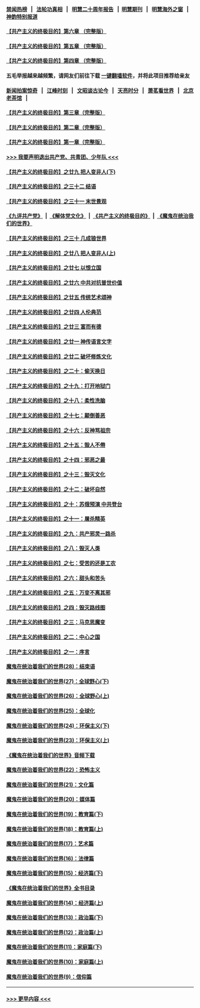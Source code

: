 #### [禁闻热榜](热点新闻.md?=0)  &nbsp;&nbsp;|&nbsp;&nbsp; [法轮功真相](https://github.com/gfw-breaker/truth/blob/master/README.md?=0) &nbsp;&nbsp;|&nbsp;&nbsp; [明慧二十周年报告](https://github.com/gfw-breaker/mh-reports/blob/master/README.md?=0) &nbsp;&nbsp;|&nbsp;&nbsp;[明慧期刊](https://github.com/gfw-breaker/mh-qikan) &nbsp;&nbsp;|&nbsp;&nbsp; [明慧海外之窗](https://github.com/gfw-breaker/mh-news/blob/master/README.md?=0) &nbsp;&nbsp;|&nbsp;&nbsp; [神韵特别报道](https://github.com/gfw-breaker/mh-news/blob/master/shenyun.md?=0)
#### [【共产主义的终极目的】第六章 （完整版）](../pages/nsc422/n11428913.md?t=03150431) 
#### [【共产主义的终极目的】第五章 （完整版）](../pages/nsc422/n11428912.md?t=03150431) 
#### [【共产主义的终极目的】第四章 （完整版）](../pages/nsc422/n11428907.md?t=03150431) 
#### 五毛举报越来越频繁，请网友们前往下载 [一键翻墙软件](https://github.com/gfw-breaker/ssr-accounts)，并将此项目推荐给亲友
#### [新闻拍案惊奇](https://github.com/gfw-breaker/banned-news/blob/master/pages/link4.md) &nbsp;&nbsp;|&nbsp;&nbsp; [江峰时刻](https://github.com/gfw-breaker/banned-news/blob/master/pages/link4.md) &nbsp;&nbsp;|&nbsp;&nbsp; [文昭谈古论今](https://github.com/gfw-breaker/banned-news/blob/master/pages/link4.md) &nbsp;&nbsp;|&nbsp;&nbsp; [天亮时分](https://github.com/gfw-breaker/banned-news/blob/master/pages/link4.md) &nbsp;&nbsp;|&nbsp;&nbsp; [萧茗看世界](https://github.com/gfw-breaker/banned-news/blob/master/pages/link4.md) &nbsp;&nbsp;|&nbsp;&nbsp; [北京老茶馆](https://github.com/gfw-breaker/banned-news/blob/master/pages/link4.md) &nbsp;&nbsp;|&nbsp;&nbsp; 
#### [【共产主义的终极目的】第三章（完整版）](../pages/nsc422/n11428848.md?t=03150431) 
#### [【共产主义的终极目的】第二章（完整版）](../pages/nsc422/n11428831.md?t=03150431) 
#### [【共产主义的终极目的】第一章（完整版）](../pages/nsc422/n11417651.md?t=03150431) 
#### [>>> 我要声明退出共产党、共青团、少年队 <<<](https://github.com/begood0513/goodnews/blob/master/quit/letter.md) 
#### [【共产主义的终极目的】之廿九 把人变非人(下)](../pages/nsc422/n11344140.md?t=03150431) 
#### [【共产主义的终极目的】之三十二 结语](../pages/nsc422/n11360535.md?t=03150431) 
#### [【共产主义的终极目的】之三十一 末世景观](../pages/nsc422/n11351129.md?t=03150431) 
#### [《九评共产党》](https://github.com/begood0513/9ping.md/blob/master/README.md) &nbsp;|&nbsp; [《解体党文化》](../../../../jtdwh.md/blob/master/README.md)  &nbsp;|&nbsp; [《共产主义的终极目的》](../../../../gczydzjmd.md/blob/master/README.md) &nbsp;|&nbsp; [《魔鬼在统治我们的世界》](../../../../mgztzwmdsj.md/blob/master/README.md) 
#### [【共产主义的终极目的】之三十 几成狼世界](../pages/nsc422/n11348280.md?t=03150431) 
#### [【共产主义的终极目的】之廿八 把人变非人(上)](../pages/nsc422/n11340492.md?t=03150431) 
#### [【共产主义的终极目的】之廿七 以恨立国](../pages/nsc422/n11336944.md?t=03150431) 
#### [【共产主义的终极目的】之廿六 中共对抗普世价值](../pages/nsc422/n11324785.md?t=03150431) 
#### [【共产主义的终极目的】之廿五 传统艺术颂神](../pages/nsc422/n11296396.md?t=03150431) 
#### [【共产主义的终极目的】之廿四 人伦典范](../pages/nsc422/n11296397.md?t=03150431) 
#### [【共产主义的终极目的】之廿三 富而有德](../pages/nsc422/n11283598.md?t=03150431) 
#### [【共产主义的终极目的】之廿一 神传语言文字](../pages/nsc422/n11263265.md?t=03150431) 
#### [【共产主义的终极目的】之廿二 破坏修炼文化](../pages/nsc422/n11245728.md?t=03150431) 
#### [【共产主义的终极目的】之二十：偷天换日](../pages/nsc422/n11238846.md?t=03150431) 
#### [【共产主义的终极目的】之十九：打开地狱门](../pages/nsc422/n11206376.md?t=03150431) 
#### [【共产主义的终极目的】之十八：柔性洗脑](../pages/nsc422/n11199994.md?t=03150431) 
#### [【共产主义的终极目的】之十七：颠倒善恶](../pages/nsc422/n11179782.md?t=03150431) 
#### [【共产主义的终极目的】之十六：反神骂祖宗](../pages/nsc422/n11166798.md?t=03150431) 
#### [【共产主义的终极目的】之十五：毁人不倦](../pages/nsc422/n11166792.md?t=03150431) 
#### [【共产主义的终极目的】之十四：邪恶之最](../pages/nsc422/n11150249.md?t=03150431) 
#### [【共产主义的终极目的】之十三：毁灭文化](../pages/nsc422/n11135227.md?t=03150431) 
#### [【共产主义的终极目的】之十二：破坏自然](../pages/nsc422/n11135214.md?t=03150431) 
#### [【共产主义的终极目的】之十：苏俄预演 中共登台](../pages/nsc422/n11118424.md?t=03150431) 
#### [【共产主义的终极目的】之十一：屠杀精英](../pages/nsc422/n11118442.md?t=03150431) 
#### [【共产主义的终极目的】之九：共产邪灵一路杀](../pages/nsc422/n11114139.md?t=03150431) 
#### [【共产主义的终极目的】之八：毁灭人类](../pages/nsc422/n11108503.md?t=03150431) 
#### [【共产主义的终极目的】之七：受苦的还是工农](../pages/nsc422/n11101809.md?t=03150431) 
#### [【共产主义的终极目的】之六：甜头和苦头](../pages/nsc422/n11096971.md?t=03150431) 
#### [【共产主义的终极目的】之五：万变不离其邪](../pages/nsc422/n11091285.md?t=03150431) 
#### [【共产主义的终极目的】之四：毁灭路线图](../pages/nsc422/n11086284.md?t=03150431) 
#### [【共产主义的终极目的】之三：马克思魔变](../pages/nsc422/n11061941.md?t=03150431) 
#### [【共产主义的终极目的】之二：中心之国](../pages/nsc422/n11047728.md?t=03150431) 
#### [【共产主义的终极目的】之一：序言](../pages/nsc422/n11086077.md?t=03150431) 
#### [魔鬼在统治着我们的世界(28)：结束语](../pages/nsc422/n10936246.md?t=03150431) 
#### [魔鬼在统治着我们的世界(27)：全球野心(下)](../pages/nsc422/n10928319.md?t=03150431) 
#### [魔鬼在统治着我们的世界(26)：全球野心(上)](../pages/nsc422/n10900318.md?t=03150431) 
#### [魔鬼在统治着我们的世界(25)：全球化](../pages/nsc422/n10788205.md?t=03150431) 
#### [魔鬼在统治着我们的世界(24)：环保主义(下)](../pages/nsc422/n10695307.md?t=03150431) 
#### [魔鬼在统治着我们的世界(23)：环保主义(上)](../pages/nsc422/n10688613.md?t=03150431) 
#### [《魔鬼在统治着我们的世界》音频下载](../pages/nsc422/n10635553.md?t=03150431) 
#### [魔鬼在统治着我们的世界(22)：恐怖主义](../pages/nsc422/n10614727.md?t=03150431) 
#### [魔鬼在统治着我们的世界(21)：文化篇](../pages/nsc422/n10597706.md?t=03150431) 
#### [魔鬼在统治着我们的世界(20)：媒体篇](../pages/nsc422/n10586579.md?t=03150431) 
#### [魔鬼在统治着我们的世界(19)：教育篇(下)](../pages/nsc422/n10564808.md?t=03150431) 
#### [魔鬼在统治着我们的世界(18)：教育篇(上)](../pages/nsc422/n10526970.md?t=03150431) 
#### [魔鬼在统治着我们的世界(17)：艺术篇](../pages/nsc422/n10499093.md?t=03150431) 
#### [魔鬼在统治着我们的世界(16)：法律篇](../pages/nsc422/n10485969.md?t=03150431) 
#### [魔鬼在统治着我们的世界(15)：经济篇(下)](../pages/nsc422/n10469975.md?t=03150431) 
#### [《魔鬼在统治着我们的世界》全书目录](../pages/nsc422/n10464261.md?t=03150431) 
#### [魔鬼在统治着我们的世界(14)：经济篇(上)](../pages/nsc422/n10457370.md?t=03150431) 
#### [魔鬼在统治着我们的世界(13)：政治篇(下)](../pages/nsc422/n10448270.md?t=03150431) 
#### [魔鬼在统治着我们的世界(12)：政治篇(上)](../pages/nsc422/n10444576.md?t=03150431) 
#### [魔鬼在统治着我们的世界(11)：家庭篇(下)](../pages/nsc422/n10440961.md?t=03150431) 
#### [魔鬼在统治着我们的世界(10)：家庭篇(上)](../pages/nsc422/n10435448.md?t=03150431) 
#### [魔鬼在统治着我们的世界(9)：信仰篇](../pages/nsc422/n10432159.md?t=03150431) 

----
#### [ >>> 更早内容 <<< ](../indexes/nsc422-earlier.md)
